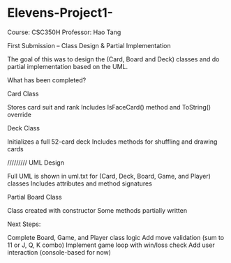# Elevens-Project1-

Course: CSC350H
Professor: Hao Tang

First Submission – Class Design & Partial Implementation

The goal of this was to design the (Card, Board and Deck) classes and do partial implementation based on the UML.

What has been completed?

Card Class

Stores card suit and rank
Includes IsFaceCard() method and ToString() override

Deck Class

Initializes a full 52-card deck
Includes methods for shuffling and drawing cards


/////////
UML Design

Full UML is shown in uml.txt for (Card, Deck, Board, Game, and Player) classes
Includes attributes and method signatures

Partial Board Class

Class created with constructor
Some methods partially written

Next Steps:

Complete Board, Game, and Player class logic
Add move validation (sum to 11 or J, Q, K combo)
Implement game loop with win/loss check
Add user interaction (console-based for now)
